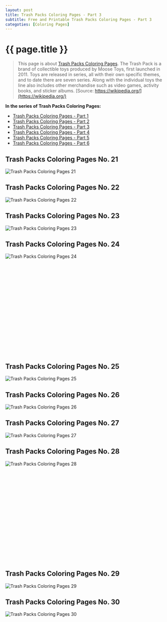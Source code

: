 ```yaml
---
layout: post
title: Trash Packs Coloring Pages - Part 3
subtitle: Free and Printable Trash Packs Coloring Pages - Part 3
categoties: [Coloring Pages]
---
```

{{ page.title }}
================
> This page is about [Trash Packs Coloring Pages](https://freecoloringpages.github.io/). The Trash Pack is a brand of collectible toys produced by Moose Toys, first launched in 2011. Toys are released in series, all with their own specific themes, and to date there are seven series. Along with the individual toys the line also includes other merchandise such as video games, activity books, and sticker albums. [Source: https://wikipedia.org/](https://wikipedia.org/)

**In the series of Trash Packs Coloring Pages:**

* [Trash Packs Coloring Pages - Part 1](https://freecoloringpages.github.io/2017/11/22/Trash-Packs-Coloring-Pages-part-1.html)
* [Trash Packs Coloring Pages - Part 2](https://freecoloringpages.github.io/2017/11/22/Trash-Packs-Coloring-Pages-part-2.html)
* [Trash Packs Coloring Pages - Part 3](https://freecoloringpages.github.io/2017/11/22/Trash-Packs-Coloring-Pages-part-3.html)
* [Trash Packs Coloring Pages - Part 4](https://freecoloringpages.github.io/2017/11/22/Trash-Packs-Coloring-Pages-part-4.html)
* [Trash Packs Coloring Pages - Part 5](https://freecoloringpages.github.io/2017/11/22/Trash-Packs-Coloring-Pages-part-5.html)
* [Trash Packs Coloring Pages - Part 6](https://freecoloringpages.github.io/2017/11/22/Trash-Packs-Coloring-Pages-part-6.html)

## Trash Packs Coloring Pages No. 21
![Trash Packs Coloring Pages 21](https://freecoloringpages.github.io/img1/Trash-Packs-Coloring-Pages%20(21).jpg "Trash Packs Coloring Pages 21")

## Trash Packs Coloring Pages No. 22
![Trash Packs Coloring Pages 22](https://freecoloringpages.github.io/img1/Trash-Packs-Coloring-Pages%20(22).jpg "Trash Packs Coloring Pages 22")

## Trash Packs Coloring Pages No. 23
![Trash Packs Coloring Pages 23](https://freecoloringpages.github.io/img1/Trash-Packs-Coloring-Pages%20(23).jpg "Trash Packs Coloring Pages 23")

## Trash Packs Coloring Pages No. 24
![Trash Packs Coloring Pages 24](https://freecoloringpages.github.io/img1/Trash-Packs-Coloring-Pages%20(24).jpg "Trash Packs Coloring Pages 24")

<script async src="//pagead2.googlesyndication.com/pagead/js/adsbygoogle.js"></script><!-- Texxtonly --><ins class="adsbygoogle" style="display:inline-block;width:336px;height:280px" data-ad-client="ca-pub-6753140515841889" data-ad-slot="3207852233"></ins><script>(adsbygoogle = window.adsbygoogle || []).push({}); </script>

## Trash Packs Coloring Pages No. 25
![Trash Packs Coloring Pages 25](https://freecoloringpages.github.io/img1/Trash-Packs-Coloring-Pages%20(25).jpg "Trash Packs Coloring Pages 25")

## Trash Packs Coloring Pages No. 26
![Trash Packs Coloring Pages 26](https://freecoloringpages.github.io/img1/Trash-Packs-Coloring-Pages%20(26).jpg "Trash Packs Coloring Pages 26")

## Trash Packs Coloring Pages No. 27
![Trash Packs Coloring Pages 27](https://freecoloringpages.github.io/img1/Trash-Packs-Coloring-Pages%20(27).jpg "Trash Packs Coloring Pages 27")

## Trash Packs Coloring Pages No. 28
![Trash Packs Coloring Pages 28](https://freecoloringpages.github.io/img1/Trash-Packs-Coloring-Pages%20(28).jpg "Trash Packs Coloring Pages 28")

<script async src="//pagead2.googlesyndication.com/pagead/js/adsbygoogle.js"></script><!-- Texxtonly --><ins class="adsbygoogle" style="display:inline-block;width:336px;height:280px" data-ad-client="ca-pub-6753140515841889" data-ad-slot="3207852233"></ins><script>(adsbygoogle = window.adsbygoogle || []).push({}); </script>

## Trash Packs Coloring Pages No. 29
![Trash Packs Coloring Pages 29](https://freecoloringpages.github.io/img1/Trash-Packs-Coloring-Pages%20(29).jpg "Trash Packs Coloring Pages 29")

## Trash Packs Coloring Pages No. 30
![Trash Packs Coloring Pages 30](https://freecoloringpages.github.io/img1/Trash-Packs-Coloring-Pages%20(30).jpg "Trash Packs Coloring Pages 30")

